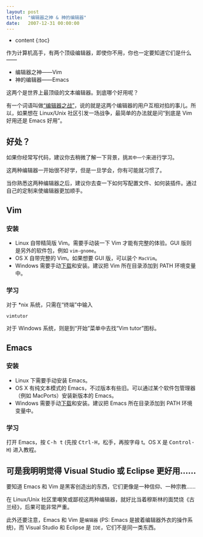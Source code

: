 ```yaml
---
layout: post
title:  "编辑器之神 & 神的编辑器"
date:   2007-12-31 00:00:00
---
```

* content
{:toc}

作为计算机高手，有两个顶级编辑器，即使你不用，你也一定要知道它们是什么——

* 编辑器之神——Vim
* 神的编辑器——Emacs

这两个是世界上最顶级的文本编辑器。到底哪个好用呢？

有一个词语叫做[“编辑器之战”](https://zh.wikipedia.org/wiki/编辑器之战)，说的就是这两个编辑器的用户互相对掐的事儿。所以，如果想在 Linux/Unix 社区引发一场战争，最简单的办法就是问“到底是 Vim 好用还是 Emacs 好用”。

## 好处？

如果你经常写代码，建议你去稍微了解一下背景，挑`其中一个`来进行学习。

这两种编辑器一开始很不好学，但是一旦学会，你有可能就习惯了。

当你熟悉这两种编辑器之后，建议你去查一下如何写配置文件、如何装插件。通过自己的定制来使编辑器更加顺手。

## Vim

### 安装

* Linux 自带精简版 Vim。需要手动装一下 Vim 才能有完整的体验。GUI 版则是另外的软件包，例如 `vim-gnome`。
* OS X 自带完整的 Vim。如果想要 GUI 版，可以装个 `MacVim`。
* Windows 需要手动[下载](http://www.vim.org)和安装。建议把 Vim 所在目录添加到 PATH 环境变量中。

### 学习

对于 *nix 系统，只需在“终端”中输入

	vimtutor
	
对于 Windows 系统，则是到“开始”菜单中去找“Vim tutor”图标。

## Emacs

### 安装

* Linux 下需要手动安装 Emacs。
* OS X 有纯文本模式的 Emacs，不过版本有些旧。可以通过某个软件包管理器（例如 MacPorts）安装新版本的 Emacs。
* Windows 需要手动[下载](http://ftp.gnu.org/gnu/emacs/)和安装。建议把 Emacs 所在目录添加到 PATH 环境变量中。

### 学习

打开 Emacs，按 <kbd>C-h t</kbd> (先按 <kbd>Ctrl-H</kbd>，松手，再按字母 t。OS X 是 <kbd>Control-H</kbd>) 进入教程。

## 可是我明明觉得 Visual Studio 或 Eclipse 更好用……

要知道 Emacs 和 Vim 是黑客创造出的东西，它们更像是一种信仰、一种宗教……

在 Linux/Unix 社区里嘲笑或鄙视这两种编辑器，就好比当着穆斯林的面焚烧《古兰经》，后果可能非常严重。

此外还要注意，Emacs 和 Vim 是`编辑器` (PS: Emacs 是披着编辑器外衣的操作系统)，而 Visual Studio 和 Eclipse 是 `IDE`，它们不是同一类东西。